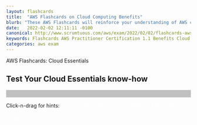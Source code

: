 ```yaml
---
layout: flashcards
title:  "AWS Flashcards on Cloud Computing Benefits"
blurb: "These AWS Flashcards will reinforce your understanding of AWS cloud computing benefits, section 1.1 of the AWS Practitioner certification."
date:   2022-02-02 12:11:11 -0100
canonical: http://www.scrumtuous.com/aws/exam/2022/02/02/flashcards-aws-practitioner-cloud-proposition.html
keywords: Flashcards AWS Practitioner Certification 1.1 Benefits Cloud
categories: aws exam
---
```


<span class="wow fadeInDown" data-wow-delay=".2s">AWS Flashcards: Cloud Essentials</span>
<h2 class="wow fadeInUp" data-wow-delay=".4s">Test Your Cloud Essentials know-how</h2>


<div id="app" style="background-color: silver; color: #f1f1f1; font-size: 1.5REM; padding: 10px 10px 10px 10px;" 
data-name="AWS Flashcards" data-param='{ "fid" : { "$in" : [1,2,3,4,5,6,7,8,9,10] } }'></div> 


<span class="wow fadeInDown" data-wow-delay=".2s">Click-n-drag for hints: <span class="" style=" color:white">Security, Reliability, High Availability, Agility, Pay-as-you-go, Elasticity, Scalability, Economies of Scale, Global Reach, Right-Sized Architecture</span></span>

